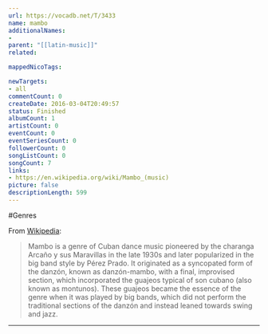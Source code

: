 ```yaml
---
url: https://vocadb.net/T/3433
name: mambo
additionalNames: 
- 
parent: "[[latin-music]]"
related:

mappedNicoTags:

newTargets:
- all
commentCount: 0
createDate: 2016-03-04T20:49:57
status: Finished
albumCount: 1
artistCount: 0
eventCount: 0
eventSeriesCount: 0
followerCount: 0
songListCount: 0
songCount: 7
links: 
- https://en.wikipedia.org/wiki/Mambo_(music)
picture: false
descriptionLength: 599
---
```


#Genres

From [Wikipedia](https://en.wikipedia.org/wiki/Mambo_(music)):
> Mambo is a genre of Cuban dance music pioneered by the charanga Arcaño y sus Maravillas in the late 1930s and later popularized in the big band style by Pérez Prado. It originated as a syncopated form of the danzón, known as danzón-mambo, with a final, improvised section, which incorporated the guajeos typical of son cubano (also known as montunos). These guajeos became the essence of the genre when it was played by big bands, which did not perform the traditional sections of the danzón and instead leaned towards swing and jazz.

---

